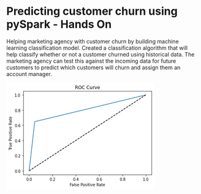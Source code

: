 # Predicting customer churn using pySpark - Hands On
Helping marketing agency with customer churn by building machine learning classification model.
Created a classification algorithm that will help classify whether or not a customer churned using historical data.
The marketing agency can test this against the incoming data for future customers to predict which customers will churn and assign them an account manager.

![](Images/ROC_Curve.png)
